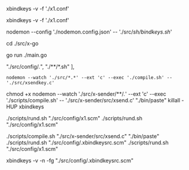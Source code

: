 xbindkeys -v -f './x1.conf'

xbindkeys -v -f './x1.conf'

nodemon --config './nodemon.config.json' -- './src/*sh/bindkeys.sh*'


cd ./src/x-go

go run ./main.go


 "./src/config/*.*",
        "./**/*.sh"
    ],

 
    nodemon --watch './src/*.*' --ext 'c' --exec './compile.sh' -- './src/xsendkey.c'

chmod +x
nodemon --watch './src/x-sender/**/*.*' --ext 'c' --exec './scripts/compile.sh' -- './src/x-sender/src/xsend.c' "./bin/paste"
    killall -HUP xbindkeys

./scripts/rund.sh "./src/config/x1.scm"
./scripts/rund.sh "./src/config/x1.scm"


./scripts/compile.sh "./src/x-sender/src/xsend.c" "./bin/paste"
./scripts/rund.sh "./src/config/.xbindkeysrc.scm"
./scripts/rund.sh "./src/config/x1.scm"

xbindkeys -v -n -fg "./src/config/.xbindkeysrc.scm"